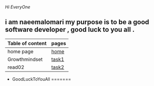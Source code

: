 *Hi EveryOne* 
## i am naeemalomari my purpose is to be a good software developer , good luck to you all . 
| Table of content      | pages |
| ----------- | ----------- |
| home page      | [home](https://naeemalomari.github.io/notes/)       |
| Growthmindset | [task1](https://naeemalomari.github.io/notes/)       |
|read02|[task2](https://naeemalomari.github.io/notes/)|
* GoodLuckToYouAll
=======

